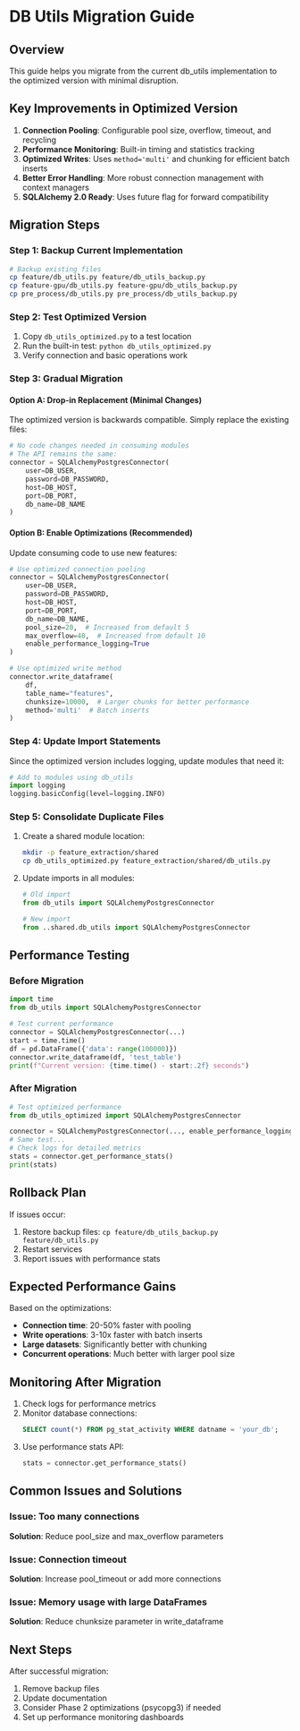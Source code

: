 # DB Utils Migration Guide

## Overview
This guide helps you migrate from the current db_utils implementation to the optimized version with minimal disruption.

## Key Improvements in Optimized Version

1. **Connection Pooling**: Configurable pool size, overflow, timeout, and recycling
2. **Performance Monitoring**: Built-in timing and statistics tracking
3. **Optimized Writes**: Uses `method='multi'` and chunking for efficient batch inserts
4. **Better Error Handling**: More robust connection management with context managers
5. **SQLAlchemy 2.0 Ready**: Uses future flag for forward compatibility

## Migration Steps

### Step 1: Backup Current Implementation
```bash
# Backup existing files
cp feature/db_utils.py feature/db_utils_backup.py
cp feature-gpu/db_utils.py feature-gpu/db_utils_backup.py
cp pre_process/db_utils.py pre_process/db_utils_backup.py
```

### Step 2: Test Optimized Version
1. Copy `db_utils_optimized.py` to a test location
2. Run the built-in test: `python db_utils_optimized.py`
3. Verify connection and basic operations work

### Step 3: Gradual Migration

#### Option A: Drop-in Replacement (Minimal Changes)
The optimized version is backwards compatible. Simply replace the existing files:

```python
# No code changes needed in consuming modules
# The API remains the same:
connector = SQLAlchemyPostgresConnector(
    user=DB_USER,
    password=DB_PASSWORD,
    host=DB_HOST,
    port=DB_PORT,
    db_name=DB_NAME
)
```

#### Option B: Enable Optimizations (Recommended)
Update consuming code to use new features:

```python
# Use optimized connection pooling
connector = SQLAlchemyPostgresConnector(
    user=DB_USER,
    password=DB_PASSWORD,
    host=DB_HOST,
    port=DB_PORT,
    db_name=DB_NAME,
    pool_size=20,  # Increased from default 5
    max_overflow=40,  # Increased from default 10
    enable_performance_logging=True
)

# Use optimized write method
connector.write_dataframe(
    df,
    table_name="features",
    chunksize=10000,  # Larger chunks for better performance
    method='multi'  # Batch inserts
)
```

### Step 4: Update Import Statements
Since the optimized version includes logging, update modules that need it:

```python
# Add to modules using db_utils
import logging
logging.basicConfig(level=logging.INFO)
```

### Step 5: Consolidate Duplicate Files
1. Create a shared module location:
   ```bash
   mkdir -p feature_extraction/shared
   cp db_utils_optimized.py feature_extraction/shared/db_utils.py
   ```

2. Update imports in all modules:
   ```python
   # Old import
   from db_utils import SQLAlchemyPostgresConnector
   
   # New import
   from ..shared.db_utils import SQLAlchemyPostgresConnector
   ```

## Performance Testing

### Before Migration
```python
import time
from db_utils import SQLAlchemyPostgresConnector

# Test current performance
connector = SQLAlchemyPostgresConnector(...)
start = time.time()
df = pd.DataFrame({'data': range(100000)})
connector.write_dataframe(df, 'test_table')
print(f"Current version: {time.time() - start:.2f} seconds")
```

### After Migration
```python
# Test optimized performance
from db_utils_optimized import SQLAlchemyPostgresConnector

connector = SQLAlchemyPostgresConnector(..., enable_performance_logging=True)
# Same test...
# Check logs for detailed metrics
stats = connector.get_performance_stats()
print(stats)
```

## Rollback Plan

If issues occur:
1. Restore backup files: `cp feature/db_utils_backup.py feature/db_utils.py`
2. Restart services
3. Report issues with performance stats

## Expected Performance Gains

Based on the optimizations:
- **Connection time**: 20-50% faster with pooling
- **Write operations**: 3-10x faster with batch inserts
- **Large datasets**: Significantly better with chunking
- **Concurrent operations**: Much better with larger pool size

## Monitoring After Migration

1. Check logs for performance metrics
2. Monitor database connections: 
   ```sql
   SELECT count(*) FROM pg_stat_activity WHERE datname = 'your_db';
   ```
3. Use performance stats API:
   ```python
   stats = connector.get_performance_stats()
   ```

## Common Issues and Solutions

### Issue: Too many connections
**Solution**: Reduce pool_size and max_overflow parameters

### Issue: Connection timeout
**Solution**: Increase pool_timeout or add more connections

### Issue: Memory usage with large DataFrames
**Solution**: Reduce chunksize parameter in write_dataframe

## Next Steps

After successful migration:
1. Remove backup files
2. Update documentation
3. Consider Phase 2 optimizations (psycopg3) if needed
4. Set up performance monitoring dashboards